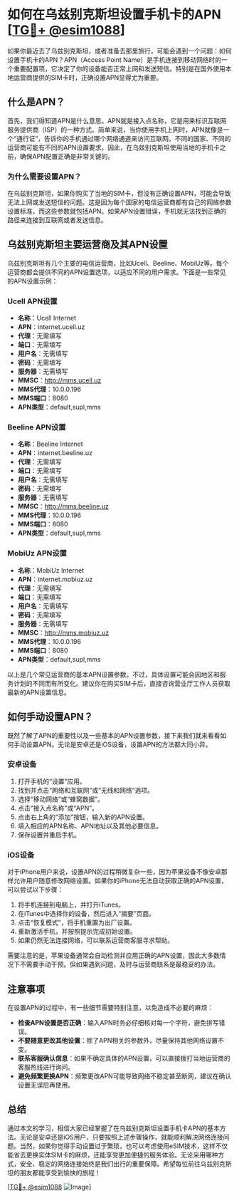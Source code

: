 # 如何在乌兹别克斯坦设置手机卡的APN [[TG💪+ @esim1088](https://t.me/s/esim1088)]

如果你最近去了乌兹别克斯坦，或者准备去那里旅行，可能会遇到一个问题：如何设置手机卡的APN？APN（Access Point Name）是手机连接到移动网络时的一个重要配置项，它决定了你的设备能否正常上网和发送短信。特别是在国外使用本地运营商提供的SIM卡时，正确设置APN显得尤为重要。

## 什么是APN？

首先，我们得知道APN是什么意思。APN就是接入点名称，它是用来标识互联网服务提供商（ISP）的一种方式。简单来说，当你使用手机上网时，APN就像是一个“通行证”，告诉你的手机通过哪个网络通道来访问互联网。不同的国家、不同的运营商可能有不同的APN设置要求。因此，在乌兹别克斯坦使用当地的手机卡之前，确保APN配置正确是非常关键的。

### 为什么需要设置APN？

在乌兹别克斯坦，如果你购买了当地的SIM卡，但没有正确设置APN，可能会导致无法上网或发送短信的问题。这是因为每个国家的电信运营商都有自己的网络参数设置标准，而这些参数就包括APN。如果APN设置错误，手机就无法找到正确的路径来连接到互联网或者发送信息。

## 乌兹别克斯坦主要运营商及其APN设置

乌兹别克斯坦有几个主要的电信运营商，比如Ucell、Beeline、MobiUz等。每个运营商都会提供不同的APN设置选项，以适应不同的用户需求。下面是一些常见的APN设置示例：

### Ucell APN设置

- **名称**：Ucell Internet
- **APN**：internet.ucell.uz
- **代理**：无需填写
- **端口**：无需填写
- **用户名**：无需填写
- **密码**：无需填写
- **服务器**：无需填写
- **MMSC**：http://mms.ucell.uz
- **MMS代理**：10.0.0.196
- **MMS端口**：8080
- **APN类型**：default,supl,mms

### Beeline APN设置

- **名称**：Beeline Internet
- **APN**：internet.beeline.uz
- **代理**：无需填写
- **端口**：无需填写
- **用户名**：无需填写
- **密码**：无需填写
- **服务器**：无需填写
- **MMSC**：http://mms.beeline.uz
- **MMS代理**：10.0.0.196
- **MMS端口**：8080
- **APN类型**：default,supl,mms

### MobiUz APN设置

- **名称**：MobiUz Internet
- **APN**：internet.mobiuz.uz
- **代理**：无需填写
- **端口**：无需填写
- **用户名**：无需填写
- **密码**：无需填写
- **服务器**：无需填写
- **MMSC**：http://mms.mobiuz.uz
- **MMS代理**：10.0.0.196
- **MMS端口**：8080
- **APN类型**：default,supl,mms

以上是几个常见运营商的基本APN设置参数。不过，具体设置可能会因地区和服务计划的不同而有所变化。建议你在购买SIM卡后，直接咨询营业厅工作人员获取最新的APN设置信息。

## 如何手动设置APN？

既然了解了APN的重要性以及一些基本的APN设置参数，接下来我们就来看看如何手动设置APN。无论是安卓还是iOS设备，设置APN的方法都大同小异。

### 安卓设备

1. 打开手机的“设置”应用。
2. 找到并点击“网络和互联网”或“无线和网络”选项。
3. 选择“移动网络”或“蜂窝数据”。
4. 点击“接入点名称”或“APN”。
5. 点击右上角的“添加”按钮，输入新的APN设置。
6. 填入相应的APN名称、APN地址以及其他必要信息。
7. 保存设置并重启手机。

### iOS设备

对于iPhone用户来说，设置APN的过程稍微复杂一些，因为苹果设备不像安卓那样允许用户随意修改网络设置。如果你的iPhone无法自动获取正确的APN设置，可以尝试以下步骤：

1. 将手机连接到电脑上，并打开iTunes。
2. 在iTunes中选择你的设备，然后进入“摘要”页面。
3. 点击“恢复模式”，将手机重置为出厂设置。
4. 重新激活手机，并按照提示完成初始设置。
5. 如果仍然无法连接网络，可以联系运营商客服寻求帮助。

需要注意的是，苹果设备通常会自动检测并应用正确的APN设置，因此大多数情况下不需要手动干预。但如果遇到问题，及时与运营商联系是最稳妥的办法。

## 注意事项

在设置APN的过程中，有一些细节需要特别注意，以免造成不必要的麻烦：

- **检查APN设置是否正确**：输入APN时务必仔细核对每一个字符，避免拼写错误。
- **不要随意更改其他设置**：除了APN相关的参数外，尽量保持其他网络设置不变。
- **联系客服确认信息**：如果不确定具体的APN设置，可以直接拨打当地运营商的客服热线进行询问。
- **避免频繁更换APN**：频繁更改APN可能导致网络不稳定甚至断网，建议在确认设置无误后再使用。

## 总结

通过本文的学习，相信大家已经掌握了在乌兹别克斯坦设置手机卡APN的基本方法。无论是安卓还是iOS用户，只要按照上述步骤操作，就能顺利解决网络连接问题。当然，如果你觉得手动设置过于繁琐，也可以考虑使用eSIM技术，这样不仅能省去更换实体SIM卡的麻烦，还能享受更加便捷的服务体验。无论采用哪种方式，安全、稳定的网络连接始终是我们出行的重要保障。希望每位前往乌兹别克斯坦的朋友都能享受到愉快的旅程！

[[TG💪+ @esim1088](https://t.me/s/esim1088) ![Image](https://i.postimg.cc/4NQfJmqS/Snipaste-2025-05-13-00-14-12.png)]